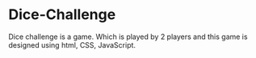 # Dice-Challenge
Dice challenge is a game. Which is played by 2 players and this game is designed using html, CSS, JavaScript.
